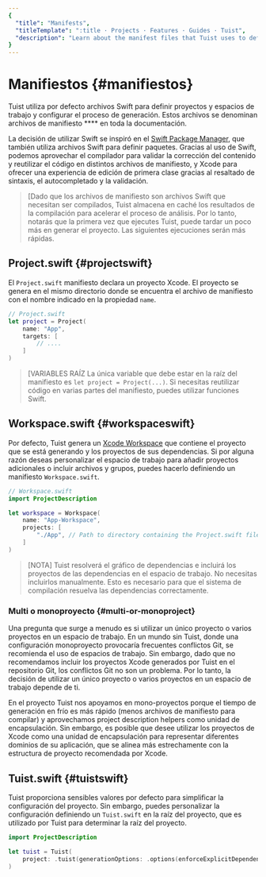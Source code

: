 ```yaml
---
{
  "title": "Manifests",
  "titleTemplate": ":title · Projects · Features · Guides · Tuist",
  "description": "Learn about the manifest files that Tuist uses to define projects and workspaces and configure the generation process."
}
---
```

# Manifiestos {#manifiestos}

Tuist utiliza por defecto archivos Swift para definir proyectos y espacios de
trabajo y configurar el proceso de generación. Estos archivos se denominan
archivos de manifiesto **** en toda la documentación.

La decisión de utilizar Swift se inspiró en el [Swift Package
Manager](https://www.swift.org/documentation/package-manager/), que también
utiliza archivos Swift para definir paquetes. Gracias al uso de Swift, podemos
aprovechar el compilador para validar la corrección del contenido y reutilizar
el código en distintos archivos de manifiesto, y Xcode para ofrecer una
experiencia de edición de primera clase gracias al resaltado de sintaxis, el
autocompletado y la validación.

> [Dado que los archivos de manifiesto son archivos Swift que necesitan ser
> compilados, Tuist almacena en caché los resultados de la compilación para
> acelerar el proceso de análisis. Por lo tanto, notarás que la primera vez que
> ejecutes Tuist, puede tardar un poco más en generar el proyecto. Las
> siguientes ejecuciones serán más rápidas.

## Project.swift {#projectswift}

El
<LocalizedLink href="/references/project-description/structs/project">`Project.swift`</LocalizedLink>
manifiesto declara un proyecto Xcode. El proyecto se genera en el mismo
directorio donde se encuentra el archivo de manifiesto con el nombre indicado en
la propiedad `name`.

```swift
// Project.swift
let project = Project(
    name: "App",
    targets: [
        // ....
    ]
)
```


> [VARIABLES RAÍZ La única variable que debe estar en la raíz del manifiesto es
> `let project = Project(...)`. Si necesitas reutilizar código en varias partes
> del manifiesto, puedes utilizar funciones Swift.

## Workspace.swift {#workspaceswift}

Por defecto, Tuist genera un [Xcode
Workspace](https://developer.apple.com/documentation/xcode/projects-and-workspaces)
que contiene el proyecto que se está generando y los proyectos de sus
dependencias. Si por alguna razón deseas personalizar el espacio de trabajo para
añadir proyectos adicionales o incluir archivos y grupos, puedes hacerlo
definiendo un manifiesto
<LocalizedLink href="/references/project-description/structs/workspace">`Workspace.swift`</LocalizedLink>.

```swift
// Workspace.swift
import ProjectDescription

let workspace = Workspace(
    name: "App-Workspace",
    projects: [
        "./App", // Path to directory containing the Project.swift file
    ]
)
```

> [NOTA] Tuist resolverá el gráfico de dependencias e incluirá los proyectos de
> las dependencias en el espacio de trabajo. No necesitas incluirlos
> manualmente. Esto es necesario para que el sistema de compilación resuelva las
> dependencias correctamente.

### Multi o monoproyecto {#multi-or-monoproject}

Una pregunta que surge a menudo es si utilizar un único proyecto o varios
proyectos en un espacio de trabajo. En un mundo sin Tuist, donde una
configuración monoproyecto provocaría frecuentes conflictos Git, se recomienda
el uso de espacios de trabajo. Sin embargo, dado que no recomendamos incluir los
proyectos Xcode generados por Tuist en el repositorio Git, los conflictos Git no
son un problema. Por lo tanto, la decisión de utilizar un único proyecto o
varios proyectos en un espacio de trabajo depende de ti.

En el proyecto Tuist nos apoyamos en mono-proyectos porque el tiempo de
generación en frío es más rápido (menos archivos de manifiesto para compilar) y
aprovechamos
<LocalizedLink href="/guides/features/projects/code-sharing">project description
helpers</LocalizedLink> como unidad de encapsulación. Sin embargo, es posible
que desee utilizar los proyectos de Xcode como una unidad de encapsulación para
representar diferentes dominios de su aplicación, que se alinea más
estrechamente con la estructura de proyecto recomendada por Xcode.

## Tuist.swift {#tuistswift}

Tuist proporciona
<LocalizedLink href="/contributors/principles.html#default-to-conventions">sensibles
valores por defecto</LocalizedLink> para simplificar la configuración del
proyecto. Sin embargo, puedes personalizar la configuración definiendo un
<LocalizedLink href="/references/project-description/structs/tuist">`Tuist.swift`</LocalizedLink>
en la raíz del proyecto, que es utilizado por Tuist para determinar la raíz del
proyecto.

```swift
import ProjectDescription

let tuist = Tuist(
    project: .tuist(generationOptions: .options(enforceExplicitDependencies: true))
)
```

